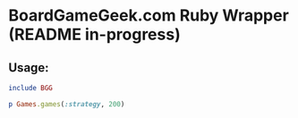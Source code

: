 # BoardGameGeek.com Ruby Wrapper (README in-progress)

## Usage:

```ruby
include BGG

p Games.games(:strategy, 200)
```
